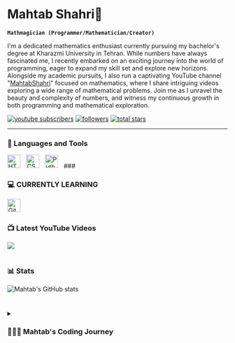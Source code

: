 # Mahtab Shahri🌛

**`Mathmagician (Programmer/Mathematician/Creator)`**

I'm a dedicated mathematics enthusiast currently pursuing my bachelor's degree at Kharazmi University in Tehran. While numbers have always fascinated me, I recently embarked on an exciting journey into the world of programming, eager to expand my skill set and explore new horizons. Alongside my academic pursuits, I also run a captivating YouTube channel "[MahtabShahri][youtube]" focused on mathematics, where I share intriguing videos exploring a wide range of mathematical problems. Join me as I unravel the beauty and complexity of numbers, and witness my continuous growth in both programming and mathematical exploration.

   <p align="left">
      <a href="https://www.youtube.com/@mahtabshahri">
         <img alt="youtube subscribers" title="Subscribe to my YouTube channel" src="https://custom-icon-badges.demolab.com/youtube/channel/subscribers/UCMITb7MKVu-hFuwFEz88p4g?color=%23E05D44&label=SUBSCRIBE&logo=video&logoColor=white&style=for-the-badge&labelColor=CE4630"/></a>
      <a href="https://github.com/mahtabshahri?tab=followers">
         <img alt="followers" title="Follow me on Github" src="https://custom-icon-badges.demolab.com/github/followers/mahtabshahri?color=236ad3&labelColor=1155ba&style=for-the-badge&logo=person-add&label=Follow&logoColor=white"/></a>
      <a href="https://github.com/mahtabshahri?tab=repositories&sort=stargazers">
         <img alt="total stars" title="Total stars on GitHub" src="https://custom-icon-badges.demolab.com/github/stars/mahtabshahri?color=55960c&style=for-the-badge&labelColor=488207&logo=star"/></a>
   </p>

---

### 🧰 Languages and Tools

<img align="left" alt="HTML" width="30px" style="padding-right:10px;" src="https://cdn.jsdelivr.net/gh/devicons/devicon/icons/html5/html5-plain.svg" />
<img align="left" alt="CSS" width="30px" style="padding-right:10px;" src="https://cdn.jsdelivr.net/gh/devicons/devicon/icons/css3/css3-plain.svg" />
<img align="left" alt="Python" width="30px" style="padding-right:10px;" src="https://cdn.jsdelivr.net/gh/devicons/devicon/icons/python/python-plain.svg" />
<br />
###

### 💻 CURRENTLY LEARNING 
<img align="left" alt="Git" width="30px" style="padding-right:10px;" src="https://cdn.jsdelivr.net/gh/devicons/devicon/icons/git/git-original.svg" />
<br />

#

### 📺 Latest YouTube Videos

<!-- BEGIN YOUTUBE-CARDS -->

<!-- END YOUTUBE-CARDS -->

[<img src="https://custom-icon-badges.demolab.com/badge/-Subscribe%20For%20More-red?style=for-the-badge&logo=video&logoColor=white"/>](https://www.youtube.com/@mahtabshahri)

#

### 📊 Stats

![Mahtab's GitHub stats](https://github-readme-stats.vercel.app/api?username=mahtabshahri&show_icons=true&theme=gruvbox)

<!-- ![GitHub Streak](https://streak-stats.demolab.com?user=mahtabshahri&theme=gruvbox&border_radius=4.5) -->

#

<details>
 <summary><h3>👩🏻‍💻 Mahtab's Coding Journey</h3></summary>
   As a budding programmer, I am constantly seeking opportunities to enhance my abilities in this field. With an insatiable curiosity and a determination to learn, I'm excited to dive deeper into the realm of coding, unraveling complex algorithms and crafting elegant solutions. Mathematics meets programming in my world! As a passionate mathematics student at Kharazmi University in Tehran, I'm on a mission to merge the power of numbers with the art of coding. With a thirst for knowledge, I've recently embarked on a programming journey, eager to unlock new dimensions of problem-solving. Armed with my mathematical prowess, I'm determined to create innovative solutions and algorithms that push the boundaries of what's possible. Join me as I weave the elegance of math into the fabric of programming, crafting a symphony of logic and creativity.🌱

[youtube]: https://youtube.com/c/@mahtabshahri
<!--


